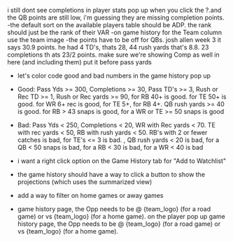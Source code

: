 i still dont see completions in player stats pop up when you click the ?.and the QB points are still low, i'm guessing they are missing completion points.
-the default sort on the available players table should be ADP. the rank should just be the rank of their VAR
-on game history for the Team column use the team image
-the points have to be off for QBs. josh allen week 3 it says 30.9 points. he had 4 TD's, thats 28, 44 rush yards that's 8.8. 23 completions th ats 23/2 points. make sure we're showing Comp as well in here 
  (and including them) put it before pass yards
- let's color code good and bad numbers in the game history pop up
- Good: Pass Yds >= 300, Completions >= 30, Pass TD's >= 3, Rush or Rec TD >= 1, Rush or Rec yards >= 90, for RB 40+ is good. for TE 50+ is good. for WR 6+ rec is good, for TE 5+, for RB 4+. QB rush yards >= 40 is good. for RB > 43 snaps is good, for a WR or TE >= 50 snaps is good
- Bad: Pass Yds < 250, Completions < 20, WR with Rec yards < 70. TE with rec yards < 50, RB with rush yards < 50. RB's with 2 or fewer catches is bad, for TE's <= 3 is bad. , QB rush yards < 20 is bad, for a QB < 50 snaps is bad, for a RB < 30 is bad, for a WR < 40 is bad

- i want a right click option on the Game History tab for "Add to Watchlist"
- the game history should have a way to click a button to show the projections (which uses the summarized view)
- add a way to filter on home games or away games
- game history page, the Opp needs to be @ {team_logo} (for a road game) or vs {team_logo} (for a home game).
on the player pop up game history page, the Opp needs to be @ {team_logo} (for a road game) or vs {team_logo} (for a home game).
